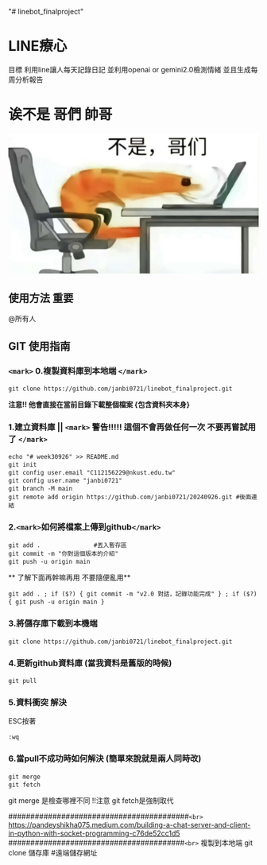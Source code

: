 "# linebot_finalproject"

# LINE療心

目標 利用line讓人每天記錄日記 並利用openai or gemini2.0檢測情緒 並且生成每周分析報告

# 诶不是 哥們  帥哥

![alt text](image.png)

## 使用方法 重要

@所有人

## GIT 使用指南

### `<mark>` 0.複製資料庫到本地端 `</mark>`

```git
git clone https://github.com/janbi0721/linebot_finalproject.git
```

**注意!! 他會直接在當前目錄下載整個檔案 {包含資料夾本身}**

### 1.建立資料庫 || `<mark>` **警告!!!!! 這個不會再做任何一次 不要再嘗試用了** `</mark>`

```git
echo "# week30926" >> README.md
git init
git config user.email "C112156229@nkust.edu.tw"
git config user.name "janbi0721"
git branch -M main
git remote add origin https://github.com/janbi0721/20240926.git #後面連結
```

### 2.`<mark>`如何將檔案上傳到github`</mark>`

```git
git add .				#丟入暫存區
git commit -m "你對這個版本的介紹"
git push -u origin main
```

** 了解下面再幹嘛再用 不要隨便亂用**

```git
git add . ; if ($?) { git commit -m "v2.0 對話，記錄功能完成" } ; if ($?) { git push -u origin main }
```

### 3.將儲存庫下載到本機端

```git
git clone https://github.com/janbi0721/linebot_finalproject.git
```

### 4.更新github資料庫 (當我資料是舊版的時候)

```git
git pull
```

### 5.資料衝突 解決

ESC按著

```git
:wq
```

### 6.當pull不成功時如何解決 (簡單來說就是兩人同時改)

```git
git merge
git fetch
```

git merge 是檢查哪裡不同
!!注意 git fetch是強制取代

#########################################`<br>`
https://pandeyshikha075.medium.com/building-a-chat-server-and-client-in-python-with-socket-programming-c76de52cc1d5
########################################`<br>`
複製到本地端
git clone 儲存庫 #遠端儲存網址
